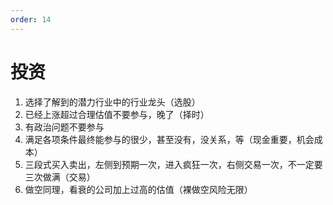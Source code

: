 ```yaml
---
order: 14
---
```


# 投资

1. 选择了解到的潜力行业中的行业龙头（选股）
2. 已经上涨超过合理估值不要参与，晚了（择时）
3. 有政治问题不要参与
4. 满足各项条件最终能参与的很少，甚至没有，没关系，等（现金重要，机会成本）
5. 三段式买入卖出，左侧到预期一次，进入疯狂一次，右侧交易一次，不一定要三次做满（交易）
6. 做空同理，看衰的公司加上过高的估值（裸做空风险无限）
